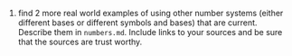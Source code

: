 1. find 2 more real world examples of using other number systems (either different bases or different symbols and bases) that are current. Describe them in `numbers.md`. Include links to your sources and be sure that the sources are trust worthy. 
